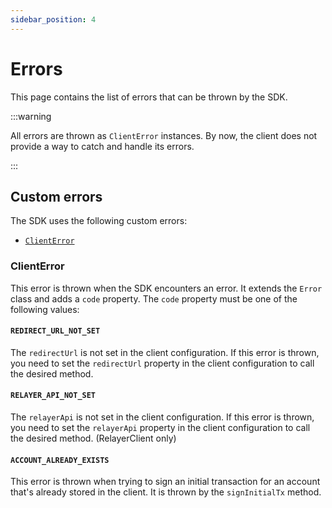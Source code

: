 ```yaml
---
sidebar_position: 4
---
```


# Errors

This page contains the list of errors that can be thrown by the SDK.

:::warning

All errors are thrown as `ClientError` instances. By now, the client does not provide a way to catch and handle its errors.

:::

## Custom errors

The SDK uses the following custom errors:

- [`ClientError`](#clienterror)

### ClientError

This error is thrown when the SDK encounters an error. It extends the `Error` class and adds a `code` property. The `code` property must be one of the following values:

#### `REDIRECT_URL_NOT_SET`

The `redirectUrl` is not set in the client configuration. If this error is thrown, you need to set the `redirectUrl` property in the client configuration to call the desired method.

#### `RELAYER_API_NOT_SET`

The `relayerApi` is not set in the client configuration. If this error is thrown, you need to set the `relayerApi` property in the client configuration to call the desired method. (RelayerClient only)

#### `ACCOUNT_ALREADY_EXISTS`

This error is thrown when trying to sign an initial transaction for an account that's already stored in the client. It is thrown by the `signInitialTx` method.
